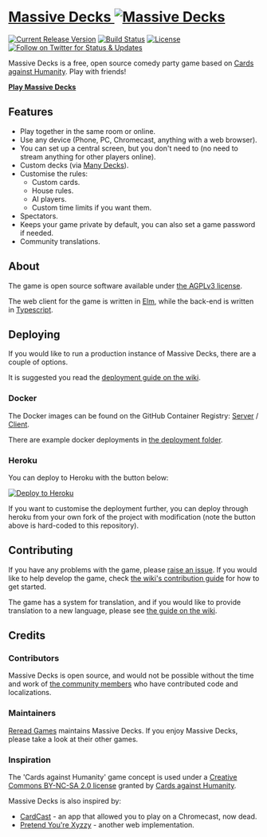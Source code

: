 # [Massive Decks ![Massive Decks](https://raw.githubusercontent.com/Lattyware/massivedecks/main/client/assets/images/icon.png)][hosted]

[![Current Release Version](https://img.shields.io/github/v/tag/Lattyware/massivedecks?label=release&sort=semver)](https://github.com/Lattyware/massivedecks/releases)
[![Build Status](https://img.shields.io/github/workflow/status/Lattyware/massivedecks/Build)](https://github.com/Lattyware/massivedecks/actions)
[![License](https://img.shields.io/github/license/Lattyware/massivedecks)](LICENSE)
[![Follow on Twitter for Status & Updates](https://img.shields.io/twitter/follow/Massive_Decks?label=Status%20%26%20Updates&style=social)][twitter]

Massive Decks is a free, open source comedy party game based on [Cards against Humanity][cah]. Play with friends!

**[Play Massive Decks][hosted]**

[hosted]: https://md.rereadgames.com/
[cah]: https://cardsagainsthumanity.com/
[twitter]: https://twitter.com/Massive_Decks

## Features

 - Play together in the same room or online.
 - Use any device (Phone, PC, Chromecast, anything with a web browser).
 - You can set up a central screen, but you don't need to (no need to stream anything for other players online).
 - Custom decks (via [Many Decks][many-decks]).
 - Customise the rules:
   - Custom cards.
   - House rules.
   - AI players.
   - Custom time limits if you want them.
 - Spectators.
 - Keeps your game private by default, you can also set a game password if needed.
 - Community translations.

[many-decks]: https://decks.rereadgames.com/

## About

The game is open source software available under [the AGPLv3 license](LICENSE).

The web client for the game is written in [Elm][elm], while the back-end is written in [Typescript][typescript].

[elm]: https://elm-lang.org/
[typescript]: https://www.typescriptlang.org/

## Deploying

If you would like to run a production instance of Massive Decks, there are a couple of options.

It is suggested you read the [deployment guide on the wiki][deployment-guide].

[deployment-guide]: https://github.com/Lattyware/massivedecks/wiki/Deploying

### Docker

The Docker images can be found on the GitHub Container Registry: 
[Server](https://github.com/users/Lattyware/packages/container/package/massivedecks%2Fserver) / 
[Client](https://github.com/users/Lattyware/packages/container/package/massivedecks%2Fclient).

There are example docker deployments in [the deployment folder](deployment).

### Heroku

You can deploy to Heroku with the button below:

[![Deploy to Heroku](https://www.herokucdn.com/deploy/button.svg)](https://heroku.com/deploy?template=https://github.com/gokubi/massivedecks)

If you want to customise the deployment further, you can deploy through heroku from your own fork of the project with
modification (note the button above is hard-coded to this repository).

## Contributing

If you have any problems with the game, please [raise an issue][issue]. If you would like to help develop the game,
check [the wiki's contribution guide][contributing] for how to get started.

The game has a system for translation, and if you would like to provide translation to a new language, please see
[the guide on the wiki][translation].

[issue]: https://github.com/Lattyware/massivedecks/issues/new
[contributing]: https://github.com/Lattyware/massivedecks/wiki/Contributing
[translation]: https://github.com/Lattyware/massivedecks/wiki/Translation

## Credits

### Contributors

Massive Decks is open source, and would not be possible without the time and work of 
[the community members][github-contributors] who have contributed code and localizations.

[github-contributors]: https://github.com/Lattyware/massivedecks/graphs/contributors 

### Maintainers

[Reread Games][reread] maintains Massive Decks. If you enjoy Massive Decks, please take a look at their other games. 

[reread]: https://www.rereadgames.com/

### Inspiration

The 'Cards against Humanity' game concept is used under a [Creative Commons BY-NC-SA 2.0 license][cah-license] granted
by [Cards against Humanity][cah].

[cah-license]: https://creativecommons.org/licenses/by-nc-sa/2.0/

Massive Decks is also inspired by:
* [CardCast][cardcast] - an app that allowed you to play on a Chromecast, now dead.
* [Pretend You're Xyzzy][xyzzy] - another web implementation.

[cardcast]: https://www.cardcastgame.com/
[xyzzy]: http://pretendyoure.xyz/zy/
